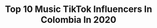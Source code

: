 ---
title: Top 10 Music TikTok Influencers In Colombia In 2020
description: >-
  Find top music TikTok influencers in Colombia in 2020. Most popular hashtags: #colombia #foryou #tiktok #viral.
platform: TikTok
hits: 117
text_top: Discover the most popular TikTok accounts on inBeat.
text_bottom: Our search engine holds 117 TikTok influencers like this in Colombia for you to connect with.
profiles:
  - username: "yudysolangypalaci"
    fullname: >-
      Yudy Solangy Palacio
    bio: >-
      PASIÓN POR LA MÚSICA 🎸🎸🎸🎶 facebook Yudy.Rock2819@hotmail.com
    location: "Colombia"
    followers: 9064
    engagement: 1409
    commentsToLikes: 0.100788
    id: ckan6d9oaj7lz0i78wej4m8ng
    verified: false
    hashtags: "#rock, #buenamusicachallenge, #rockentiktok, #humor"
  - username: "dfurbanomusic"
    fullname: >-
      Danny Fernández 
    bio: >-
      Cantautor de Música Urbana ☝🏻- 🇨🇴 Www.facebook.com/dfurbanomusic
    location: "Colombia"
    followers: 89600
    engagement: 1022
    commentsToLikes: 0.042260
    id: cka6b5vlzz0pg0i78bp7dqd47
    verified: false
    hashtags: "#challenge, #voicelatin, #go, #tiktokmexico"
  - username: "djnayomzl"
    fullname: >-
      Dj Nayo 🎧
    bio: >-
      🔺Sígueme en Insta @djnayomz 📸 🔺Amo la Música 🎧 🔺Cree en Ti 🇨🇴 🌎👁
    location: "Colombia"
    followers: 11700
    engagement: 663
    commentsToLikes: 0.051618
    id: ckan00io9o91b0i78jnwinb5z
    verified: false
    hashtags: "#parati, #foryou, #tiktok, #manizales"
  - username: "wolfine98"
    fullname: >-
      wolfine
    bio: >-
      Músico/Artista Urbano
    location: "Colombia"
    followers: 17400
    engagement: 521
    commentsToLikes: 0.014872
    id: ckbaclbmi52b50j232fiogpyj
    verified: false
    hashtags: "#mexico, #quedateencasa, #colombia, #tiktok"
  - username: "rolas_js"
    fullname: >-
      Rolas JS
    bio: >-
      Editor: @jhonatan.garcia.11 Música para tus historias 🎶 / Instagram: @rolas.js
    location: "Colombia"
    followers: 128900
    engagement: 911
    commentsToLikes: 0.002046
    id: ckc8ald9f7aox0j23rd5cqee3
    verified: false
    hashtags: "#farruko, #parati, #badbunny, #greeicy"
  - username: "enminota"
    fullname: >-
      ✭⋰꙰🎵EnmiNota🎶⋱꙰✭
    bio: >-
      Donde las palabras fallan, la música habla.🎶🎵
    location: "Colombia"
    followers: 12300
    engagement: 739
    commentsToLikes: 0.003607
    id: cka9kqbyf0u9k0i78mgqh68ky
    verified: false
    hashtags: "#abrahammateo, #nickyjam, #maluma, #farruko"
  - username: "reggaetoncolombiano"
    fullname: >-
      reggaetoncolombo
    bio: >-
      Música | Videos | Noticias | Género Urbano & Entretenimiento. @hildebrandoqq
    location: "Colombia"
    followers: 40900
    engagement: 540
    commentsToLikes: 0.003937
    id: ckbfd70hd6ddr0j23dm5i7u5o
    verified: false
    hashtags: "#reggaetoncolombiano, #malumaworld, #reggaeton, #greeicy"
  - username: "fontanamusic"
    fullname: >-
      FONTANA
    bio: >-
      F O N T A N A Artist Escucha mi música en YouTube y todas las plataformas.
    location: "Colombia"
    followers: 43800
    engagement: 1821
    commentsToLikes: 0.087093
    id: ckbff3xla9i2x0j231c5e25ww
    verified: false
    hashtags: "#sabiausted, #metomolaleche, #lentochallenge, #notienepapatos"
  - username: "f4st"
    fullname: >-
      F4ST
    bio: >-
      Fainal & SaraTunes Musicians / Music Producers / DJ’s / Artists
    location: "Colombia"
    followers: 10400
    engagement: 12000
    commentsToLikes: 0.014399
    id: ck8hpau0yyqjw0j78jgd5ol2o
    verified: true
    hashtags: "#trndsttr, #miami, #f4st, #wegotus"
  - username: "elcartel8"
    fullname: >-
      El Cartel 8
    bio: >-
      Inspírate e inspira a los demás. Vive la pasión, vive musical.ly
    location: "Colombia"
    followers: 33100
    engagement: 2126
    commentsToLikes: 0.003153
    id: ck9n86b7y8b8e0j78fuls2mkw
    verified: false
    hashtags: "#wow, #foryou, #zyxcba, #jajaja"
---